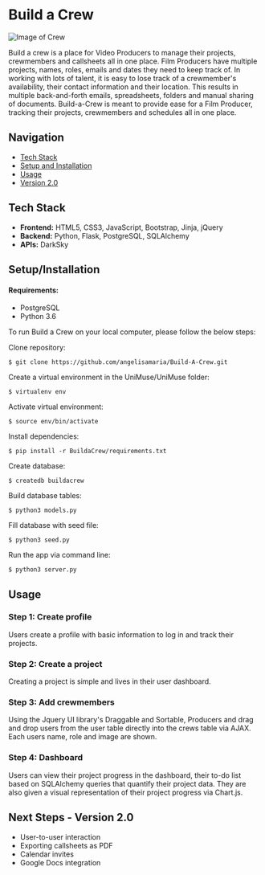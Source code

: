 # Build a Crew

![Image of Crew](http://i65.tinypic.com/2ahh46w.gif)

Build a crew is a place for Video Producers to manage their projects, crewmembers and callsheets all in one place. Film Producers have multiple projects, names, roles, emails and dates they need to keep track of. In working with lots of talent, it is easy to lose track of a crewmember's availability, their contact information and their location. This results in multiple back-and-forth emails, spreadsheets, folders and manual sharing of documents. Build-a-Crew is meant to provide ease for a Film Producer, tracking their projects, crewmembers and schedules all in one place. 


## Navigation

* [Tech Stack](#tech-stack)
* [Setup and Installation](#setup)
* [Usage](#usage)
* [Version 2.0](#version2point0)

## <a name="tech-stack"></a>Tech Stack

* __Frontend:__ HTML5, CSS3, JavaScript, Bootstrap, Jinja, jQuery
* __Backend:__ Python, Flask, PostgreSQL, SQLAlchemy
* __APIs:__ DarkSky


## <a name="installation"></a>Setup/Installation

#### Requirements:
- PostgreSQL
- Python 3.6

To run Build a Crew on your local computer, please follow the below steps:

Clone repository:
```
$ git clone https://github.com/angelisamaria/Build-A-Crew.git
```
Create a virtual environment in the UniMuse/UniMuse folder:
```
$ virtualenv env
```
Activate virtual environment:
```
$ source env/bin/activate
```
Install dependencies:
```
$ pip install -r BuildaCrew/requirements.txt
```
Create database:
```
$ createdb buildacrew
```
Build database tables:
```
$ python3 models.py
```
Fill database with seed file:
```
$ python3 seed.py
```
Run the app via command line:
```
$ python3 server.py
```
## <a name="usage"></a> Usage

### Step 1: Create profile
Users create a profile with basic information to log in and track their projects.

### Step 2: Create a project
Creating a project is simple and lives in their user dashboard.

### Step 3: Add crewmembers
Using the Jquery UI library's Draggable and Sortable, Producers and drag and drop users from the user table directly into the crews table via AJAX. Each users name, role and image are shown.

### Step 4: Dashboard
Users can view their project progress in the dashboard, their to-do list based on SQLAlchemy queries that quantify their project data. They are also given a visual representation of their project progress via Chart.js.

## <a name="future"></a> Next Steps - Version 2.0
* User-to-user interaction
* Exporting callsheets as PDF
* Calendar invites
* Google Docs integration